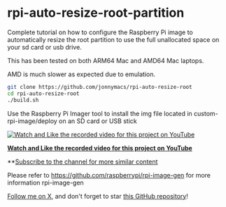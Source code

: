 # rpi-auto-resize-root-partition

Complete tutorial on how to configure the Raspberry Pi image to automatically resize the
root partition to use the full unallocated space on your sd card or usb drive.

This has been tested on both ARM64 Mac and AMD64 Mac laptops.

AMD is much slower as expected due to emulation.

```sh
git clone https://github.com/jonnymacs/rpi-auto-resize-root
cd rpi-auto-resize-root
./build.sh
```

Use the Raspberry Pi Imager tool to install the img file located in custom-rpi-image/deploy
on an SD card or USB stick

[![Watch and Like the recorded video for this project on YouTube](https://img.youtube.com/vi/Q2CteZ78_ds/maxresdefault.jpg)](https://www.youtube.com/watch?v=Q2CteZ78_ds)

**[Watch and Like the recorded video for this project on YouTube](https://www.youtube.com/watch?v=Q2CteZ78_ds)** 

**[Subscribe to the channel for more similar content](https://www.youtube.com/@macmind-io?sub_confirmation=1)

Please refer to https://github.com/raspberrypi/rpi-image-gen for more information rpi-image-gen

[Follow me on X](https://x.com/jonnymacs), and don't forget to star [this GitHub repository](https://github.com/jonnymacs/rpi-tutorials)!